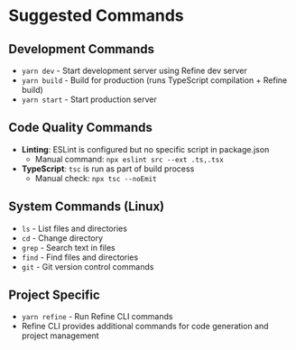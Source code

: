 # Suggested Commands

## Development Commands
- `yarn dev` - Start development server using Refine dev server
- `yarn build` - Build for production (runs TypeScript compilation + Refine build)
- `yarn start` - Start production server

## Code Quality Commands
- **Linting**: ESLint is configured but no specific script in package.json
  - Manual command: `npx eslint src --ext .ts,.tsx`
- **TypeScript**: `tsc` is run as part of build process
  - Manual check: `npx tsc --noEmit`

## System Commands (Linux)
- `ls` - List files and directories
- `cd` - Change directory
- `grep` - Search text in files
- `find` - Find files and directories
- `git` - Git version control commands

## Project Specific
- `yarn refine` - Run Refine CLI commands
- Refine CLI provides additional commands for code generation and project management